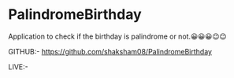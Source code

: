 # PalindromeBirthday

Application to check if the birthday is palindrome or not.😀😀😀😉😉

GITHUB:-  https://github.com/shaksham08/PalindromeBirthday

LIVE:- 
